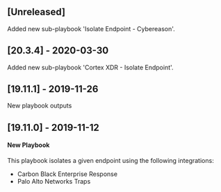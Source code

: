 ## [Unreleased]
Added new sub-playbook 'Isolate Endpoint - Cybereason'.

## [20.3.4] - 2020-03-30
Added new sub-playbook 'Cortex XDR - Isolate Endpoint'.

## [19.11.1] - 2019-11-26
New playbook outputs

## [19.11.0] - 2019-11-12
#### New Playbook
This playbook isolates a given endpoint using the following integrations:
- Carbon Black Enterprise Response
- Palo Alto Networks Traps
